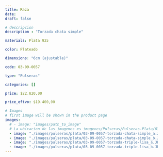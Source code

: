 ```yaml
---
title: Raza
date: 
draft: false

# descripcion
description : "Torzada chata simple"

materials: Plata 925

color: Plateado

dimensions: "6cm (ajustable)"

code: 03-09-0057

type: "Pulseras"

categories: []

price: $22.820,00

price_eftvo: $19.400,00

# Images
# first image will be shown in the product page
images:
  # - image: "images/path_to_image"
  # La ubicacion de las imagenes es imagenes/Pulseras/Pulseras.Plata/03-09-0057-raza
  - image: "./images/pulseras/plata/03-09-0057-torzada-chata-simple_a.JPG"
  - image: "./images/pulseras/plata/03-09-0057-torzada-chata-simple_b.JPG"
  - image: "./images/pulseras/plata/03-09-0057-torzada-triple-lisa_a.JPG"
  - image: "./images/pulseras/plata/03-09-0057-torzada-triple-lisa_b.JPG"
---
```

